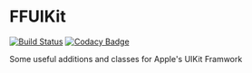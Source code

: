 FFUIKit
=======

[![Build Status](https://travis-ci.com/ffried/FFUIKit.svg?branch=master)](https://travis-ci.com/ffried/FFUIKit)
[![Codacy Badge](https://api.codacy.com/project/badge/Grade/2cd8044e536c4aefaf022d6552f94adb)](https://www.codacy.com/app/ffried/FFUIKit?utm_source=github.com&amp;utm_medium=referral&amp;utm_content=ffried/FFUIKit&amp;utm_campaign=Badge_Grade)

Some useful additions and classes for Apple's UIKit Framwork
